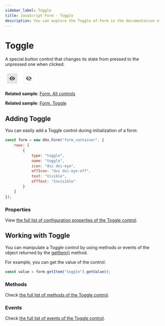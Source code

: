 ```yaml
---
sidebar_label: Toggle
title: JavaScript Form - Toggle 
description: You can explore the Toggle of Form in the documentation of the DHTMLX JavaScript UI library. Browse developer guides and API reference, try out code examples and live demos, and download a free 30-day evaluation version of DHTMLX Suite.
---
```


# Toggle

A special button control that changes its state from pressed to the unpressed one when clicked.

![Toggle button control](../assets/form/form_toggle.png)

**Related sample**: [Form. All controls](https://snippet.dhtmlx.com/ikyyekxq)

**Related sample**: [Form. Toggle](https://snippet.dhtmlx.com/yqi21ykr?tag=toggle)

## Adding Toggle

You can easily add a Toggle control during initialization of a form:

~~~js
const form = new dhx.Form("form_container", {
    rows: [
		{            
            type: "toggle",
            name: "toggle",
            icon: "dxi dxi-eye",
            offIcon: "dxi dxi-eye-off",
            text: "Visible",
            offText: "Invisible"
        }
    ]
});
~~~

### Properties

View [the full list of configuration properties of the Toggle control](form/api/toggle/api_toggle_properties.md).

## Working with Toggle

You can manipulate a Toggle control by using methods or events of the object returned by the [getItem()](form/api/form_getitem_method.md) method.

For example, you can get the value of the control:

~~~js
const value = form.getItem("toggle").getValue();
~~~

### Methods

Check [the full list of methods of the Toggle control](form/api/api_overview.md#toggle-methods).

### Events

Check [the full list of events of the Toggle control](form/api/api_overview.md#toggle-events).